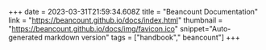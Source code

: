 +++
date = 2023-03-31T21:59:34.608Z
title = "Beancount Documentation"
link = "https://beancount.github.io/docs/index.html"
thumbnail = "https://beancount.github.io/docs/img/favicon.ico"
snippet="Auto-generated markdown version"
tags = ["handbook"," beancount"]
+++

